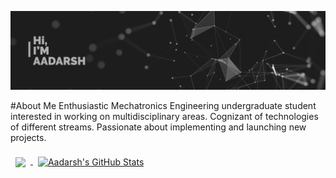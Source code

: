 [![Aadarsh's GitHub Banner](https://github.com/dotaadarsh/dotaadarsh/blob/main/assets/GITHUB%20BANNER.jpg)](https://www.linkedin.com/in/aadarsh-k/)

#About Me
Enthusiastic Mechatronics Engineering undergraduate student interested in working on multidisciplinary areas. Cognizant of technologies of different streams. Passionate about implementing and launching new projects.

<a href="https://github.com/braydoncoyer">
  <img align="center" style="margin:0.5rem" src="https://github-readme-stats.vercel.app/api/top-langs/?username=dotaadarsh&hide=html,css&title_color=ffffff&text_color=c9cacc&icon_color=4AB197&bg_color=1A2B34" />
</a>

<a href="https://github.com/braydoncoyer">
  <img align="center" style="margin:0.5rem" src="https://github-readme-stats.vercel.app/api?username=dotaadarsh&show_icons=true&line_height=27&count_private=true&title_color=ffffff&text_color=c9cacc&icon_color=4AB097&bg_color=1A2B34" alt="Aadarsh's GitHub Stats" />
</a>
